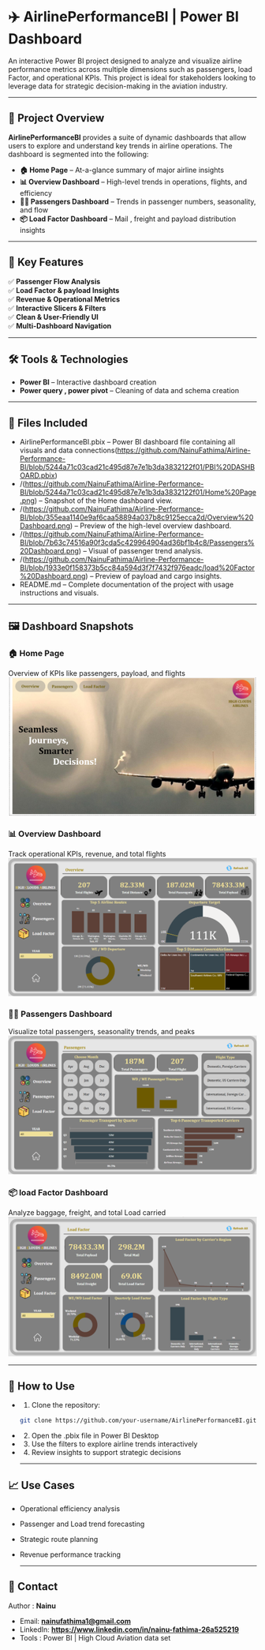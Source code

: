 # ✈️ AirlinePerformanceBI | Power BI Dashboard

An interactive Power BI project designed to analyze and visualize airline performance metrics across multiple dimensions such as passengers, load Factor, and operational KPIs. This project is ideal for stakeholders looking to leverage data for strategic decision-making in the aviation industry.

---

## 📌 Project Overview

**AirlinePerformanceBI** provides a suite of dynamic dashboards that allow users to explore and understand key trends in airline operations. The dashboard is segmented into the following:

- **🏠 Home Page** – At-a-glance summary of major airline insights
- **📊 Overview Dashboard** – High-level trends in operations, flights, and efficiency
- **🧑‍✈️ Passengers Dashboard** – Trends in passenger numbers, seasonality, and flow
- **📦 Load Factor Dashboard** – Mail , freight and payload distribution insights

---

## 🚀 Key Features

✅ **Passenger Flow Analysis**  
✅ **Load Factor & payload Insights**  
✅ **Revenue & Operational Metrics**  
✅ **Interactive Slicers & Filters**  
✅ **Clean & User-Friendly UI**  
✅ **Multi-Dashboard Navigation**

---

## 🛠️ Tools & Technologies

- **Power BI** – Interactive dashboard creation  
- **Power query , power pivot** – Cleaning of data and schema creation 

---

## 📁 Files Included

- AirlinePerformanceBI.pbix – Power BI dashboard file containing all visuals and data connections(https://github.com/NainuFathima/Airline-Performance-BI/blob/5244a71c03cad21c495d87e7e1b3da3832122f01/PBI%20DASHBOARD.pbix)
- /(https://github.com/NainuFathima/Airline-Performance-BI/blob/5244a71c03cad21c495d87e7e1b3da3832122f01/Home%20Page.png) – Snapshot of the Home dashboard view.
- /(https://github.com/NainuFathima/Airline-Performance-BI/blob/355eaa1140e9af6caa58894a037b8c9125ecca2d/Overview%20Dashboard.png) – Preview of the high-level overview dashboard.
- /(https://github.com/NainuFathima/Airline-Performance-BI/blob/7b63c74516a90f3cda5c429964904ad36bf1b4c8/Passengers%20Dashboard.png) – Visual of passenger trend analysis.
- /(https://github.com/NainuFathima/Airline-Performance-BI/blob/1933e0f158373b5cc84a594d3f7f7432f976eadc/load%20Factor%20Dashboard.png) – Preview of payload and cargo insights.
- README.md – Complete documentation of the project with usage instructions and visuals.

---

## 🖼️ Dashboard Snapshots

### 🏠 Home Page
Overview of KPIs like passengers, payload, and flights  
![Home Page](https://github.com/NainuFathima/Airline-Performance-BI/blob/5244a71c03cad21c495d87e7e1b3da3832122f01/Home%20Page.png)

### 📊 Overview Dashboard  
Track operational KPIs, revenue, and total flights  
![Overview Dashboard](https://github.com/NainuFathima/Airline-Performance-BI/blob/355eaa1140e9af6caa58894a037b8c9125ecca2d/Overview%20Dashboard.png)

### 🧑‍✈️ Passengers Dashboard  
Visualize total passengers, seasonality trends, and peaks  
![Passengers Dashboard](https://github.com/NainuFathima/Airline-Performance-BI/blob/7b63c74516a90f3cda5c429964904ad36bf1b4c8/Passengers%20Dashboard.png)

### 📦 load Factor Dashboard  
Analyze baggage, freight, and total Load carried  
![Load Factor Dashboard](https://github.com/NainuFathima/Airline-Performance-BI/blob/1933e0f158373b5cc84a594d3f7f7432f976eadc/load%20Factor%20Dashboard.png)

---

## 🔧 How to Use

- 1. Clone the repository:
   ```bash
   git clone https://github.com/your-username/AirlinePerformanceBI.git

- 2. Open the .pbix file in Power BI Desktop

- 3. Use the filters to explore airline trends interactively

- 4. Review insights to support strategic decisions

  ---

## 📈 Use Cases

- Operational efficiency analysis
- Passenger and Load trend forecasting
- Strategic route planning
- Revenue performance tracking

  ---

## 📩 Contact

Author : **Nainu**
- Email: **nainufathima1@gmail.com**
- LinkedIn: **https://www.linkedin.com/in/nainu-fathima-26a525219**
- Tools : Power BI | High Cloud Aviation data set 








